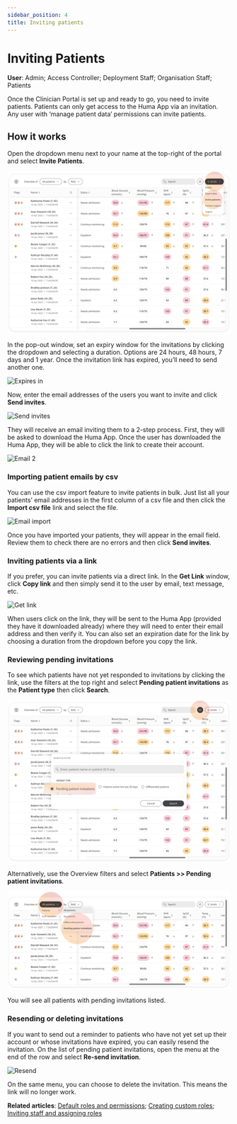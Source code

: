 ```yaml
---
sidebar_position: 4
title: Inviting patients
---
```

# Inviting Patients
**User**: Admin; Access Controller; Deployment Staff; Organisation Staff; Patients

Once the Clinician Portal is set up and ready to go, you need to invite patients. Patients can only get access to the Huma App via an invitation. Any user with ‘manage patient data’ permissions can invite patients. 
## How it works​
Open the dropdown menu next to your name at the top-right of the portal and select **Invite Patients**.

![Invite patients](./assets/InvitingPatient01.png)

In the pop-out window, set an expiry window for the invitations by clicking the dropdown and selecting a duration. Options are 24 hours, 48 hours, 7 days and 1 year. Once the invitation link has expired, you’ll need to send another one.

![Expires in](./assets/InvitingPatient02.png)

Now, enter the email addresses of the users you want to invite and click **Send invites**. 

![Send invites](./assets/InvitingPatient03.png)

They will receive an email inviting them to a 2-step process. First, they will be asked to download the Huma App. Once the user has downloaded the Huma App, they will be able to click the link to create their account.

![Email 2](./assets/InvitingPatient04.png)

### Importing patient emails by csv
You can use the csv import feature to invite patients in bulk. Just list all your patients’ email addresses in the first column of a csv file and then click the **Import csv file** link and select the file. 

![Email import](./assets/InvitingPatient05.png)

Once you have imported your patients, they will appear in the email field. Review them to check there are no errors and then click **Send invites**. 

### Inviting patients via a link
If you prefer, you can invite patients via a direct link. In the **Get Link** window, click **Copy link** and then simply send it to the user by email, text message, etc. 

![Get link](./assets/InvitingPatient06.png)

When users click on the link, they will be sent to the Huma App (provided they have it downloaded already) where they will need to enter their email address and then verify it.
You can also set an expiration date for the link by choosing a duration from the dropdown before you copy the link.
### Reviewing pending invitations
To see which patients have not yet responded to invitations by clicking the link, use the filters at the top right and select **Pending patient invitations** as the **Patient type** then click **Search**.

![Patient type](./assets/InvitingPatient07.png)

Alternatively, use the Overview filters and select **Patients >> Pending patient invitations**.

![Pending invitations](./assets/InvitingPatient08.png)

You will see all patients with pending invitations listed.
### Resending or deleting invitations
If you want to send out a reminder to patients who have not yet set up their account or whose invitations have expired, you can easily resend the invitation. On the list of pending patient invitations, open the menu at the end of the row and select **Re-send invitation**.

![Resend](./assets/InvitingPatient09.png)

On the same menu, you can choose to delete the invitation. This means the link will no longer work.

**Related articles**: [Default roles and permissions](./default-roles-and-permissions.md); [Creating custom roles](./creating-custom-roles.md); [Inviting staff and assigning roles](./inviting-staff-and-assigning-roles.md) 
